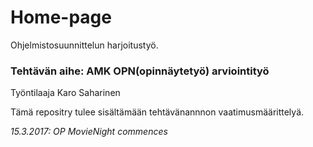 
# Home-page

 
Ohjelmistosuunnittelun harjoitustyö.

### Tehtävän aihe: AMK OPN(opinnäytetyö) arviointityö

Työntilaaja Karo Saharinen

Tämä repositry tulee sisältämään tehtävänannnon vaatimusmäärittelyä.


*15.3.2017: OP MovieNight commences*
